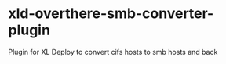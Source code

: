 # xld-overthere-smb-converter-plugin
Plugin for XL Deploy to convert cifs hosts to smb hosts and back
